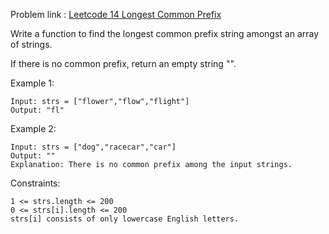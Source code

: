 Problem link : [Leetcode 14 Longest Common Prefix](https://leetcode.com/problems/longest-common-prefix/description/)

Write a function to find the longest common prefix string amongst an array of strings.

If there is no common prefix, return an empty string "".

 

Example 1:

	Input: strs = ["flower","flow","flight"]
	Output: "fl"
Example 2:

	Input: strs = ["dog","racecar","car"]
	Output: ""
	Explanation: There is no common prefix among the input strings.
 

Constraints:

	1 <= strs.length <= 200
	0 <= strs[i].length <= 200
	strs[i] consists of only lowercase English letters.
